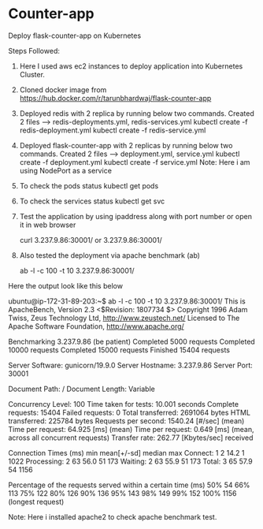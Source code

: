 # Counter-app

Deploy flask-counter-app on Kubernetes

Steps Followed:
  1. Here I used aws ec2 instances to deploy application into Kubernetes Cluster.
  2. Cloned docker image from https://hub.docker.com/r/tarunbhardwaj/flask-counter-app
  3. Deployed redis with 2 replica by running below two commands.
  Created 2 files --> redis-deployments.yml, redis-services.yml
      kubectl create -f redis-deployment.yml
      kubectl create -f redis-service.yml
  4. Deployed flask-counter-app with 2 replicas by running below two commands.
  Created 2 files --> deployment.yml, service.yml 
      kubectl create -f deployment.yml
      kubectl create -f service.yml
  Note: Here i am using NodePort as a service
  
  5. To check the pods status
      kubectl get pods
    
  6. To check the services status
      kubectl get svc
    
  7. Test the application by using ipaddress along with port number or open it in web browser
  
      curl 3.237.9.86:30001/  or 3.237.9.86:30001/
  
  8. Also tested the deployment via apache benchmark (ab)
  
      ab -l -c 100 -t 10 3.237.9.86:30001/
  
  Here the output look like this below
  
ubuntu@ip-172-31-89-203:~$ ab -l -c 100 -t 10 3.237.9.86:30001/
This is ApacheBench, Version 2.3 <$Revision: 1807734 $>
Copyright 1996 Adam Twiss, Zeus Technology Ltd, http://www.zeustech.net/
Licensed to The Apache Software Foundation, http://www.apache.org/

Benchmarking 3.237.9.86 (be patient)
Completed 5000 requests
Completed 10000 requests
Completed 15000 requests
Finished 15404 requests


Server Software:        gunicorn/19.9.0
Server Hostname:        3.237.9.86
Server Port:            30001

Document Path:          /
Document Length:        Variable

Concurrency Level:      100
Time taken for tests:   10.001 seconds
Complete requests:      15404
Failed requests:        0
Total transferred:      2691064 bytes
HTML transferred:       225784 bytes
Requests per second:    1540.24 [#/sec] (mean)
Time per request:       64.925 [ms] (mean)
Time per request:       0.649 [ms] (mean, across all concurrent requests)
Transfer rate:          262.77 [Kbytes/sec] received

Connection Times (ms)
              min  mean[+/-sd] median   max
Connect:        1    2  14.2      1    1022
Processing:     2   63  56.0     51     173
Waiting:        2   63  55.9     51     173
Total:          3   65  57.9     54    1156

Percentage of the requests served within a certain time (ms)
  50%     54
  66%    113
  75%    122
  80%    126
  90%    136
  95%    143
  98%    149
  99%    152
 100%   1156 (longest request)


Note: Here i installed apache2 to check apache benchmark test.
